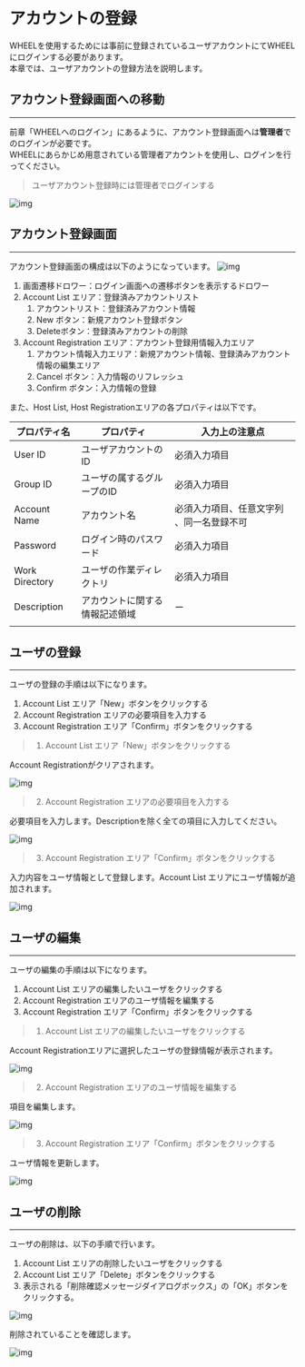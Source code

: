 # アカウントの登録
WHEELを使用するためには事前に登録されているユーザアカウントにてWHEELにログインする必要があります。  
本章では、ユーザアカウントの登録方法を説明します。    

## アカウント登録画面への移動
***
前章「WHEELへのログイン」にあるように、アカウント登録画面へは**管理者**でのログインが必要です。  
WHEELにあらかじめ用意されている管理者アカウントを使用し、ログインを行ってください。  

> ユーザアカウント登録時には管理者でログインする

![img](img\admin_login.png "admin_login")  

## アカウント登録画面
***
アカウント登録画面の構成は以下のようになっています。 
![img](img\useraccount.png "useraccount")  

1. 画面遷移ドロワー：ログイン画面への遷移ボタンを表示するドロワー
1. Account List エリア：登録済みアカウントリスト
    1. アカウントリスト：登録済みアカウント情報
    1. New ボタン：新規アカウント登録ボタン
    1. Deleteボタン：登録済みアカウントの削除
1. Account Registration エリア：アカウント登録用情報入力エリア
    1. アカウント情報入力エリア：新規アカウント情報、登録済みアカウント情報の編集エリア
    1. Cancel ボタン：入力情報のリフレッシュ
    1. Confirm ボタン：入力情報の登録

また、Host List, Host Registrationエリアの各プロパティは以下です。  

| プロパティ名 | プロパティ | 入力上の注意点 |
|----|----|----|
| User ID | ユーザアカウントのID | 必須入力項目 |
| Group ID | ユーザの属するグループのID | 必須入力項目 | 
| Account Name | アカウント名 | 必須入力項目、任意文字列 、同一名登録不可| 
| Password | ログイン時のパスワード | 必須入力項目 | 
| Work Directory | ユーザの作業ディレクトリ | 必須入力項目 | 
| Description | アカウントに関する情報記述領域 | ー | 
|  |  |  |   

## ユーザの登録
***
ユーザの登録の手順は以下になります。
1. Account List エリア「New」ボタンをクリックする
1. Account Registration エリアの必要項目を入力する
1. Account Registration エリア「Confirm」ボタンをクリックする  

> 1. Account List エリア「New」ボタンをクリックする 

Account Registrationがクリアされます。

![img](img\useraccount_new.png "useraccount_new")  

> 2. Account Registration エリアの必要項目を入力する  

必要項目を入力します。Descriptionを除く全ての項目に入力してください。

![img](img\useraccount_info.png "useraccount_info")  

> 3. Account Registration エリア「Confirm」ボタンをクリックする  

入力内容をユーザ情報として登録します。Account List エリアにユーザ情報が追加されます。  

![img](img\useraccount_confirm.png "useraccount_confirm")  

## ユーザの編集
***
ユーザの編集の手順は以下になります。
1. Account List エリアの編集したいユーザをクリックする
1. Account Registration エリアのユーザ情報を編集する
1. Account Registration エリア「Confirm」ボタンをクリックする  

> 1. Account List エリアの編集したいユーザをクリックする

Account Registrationエリアに選択したユーザの登録情報が表示されます。

![img](img\useraccount_edit.png "useraccount_edit")  

> 2. Account Registration エリアのユーザ情報を編集する

項目を編集します。

![img](img\useraccount_edit_info.png "useraccount_edit_info")  

> 3. Account Registration エリア「Confirm」ボタンをクリックする  

ユーザ情報を更新します。

![img](img\useraccount_edit_confirm.png "useraccount_edit_confirm")  

## ユーザの削除
***
ユーザの削除は、以下の手順で行います。
1. Account List エリアの削除したいユーザをクリックする
1. Account List エリア「Delete」ボタンをクリックする
1. 表示される「削除確認メッセージダイアログボックス」の「OK」ボタンをクリックする。  

![img](img\useraccount_delete.png "useraccount_delete")  

削除されていることを確認します。  

![img](img\useraccount_delete_result.png "useraccount_delete_result")  